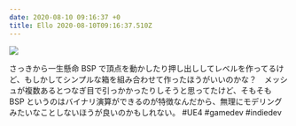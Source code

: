 ```yaml
---
date: 2020-08-10 09:16:37 +0
title: Ello 2020-08-10T09:16:37.510Z
---
```

![](https://assets3.ello.co/uploads/asset/attachment/11725172/ello-optimized-9782d7a6.jpg)

さっきから一生懸命 BSP で頂点を動かしたり押し出ししてレベルを作ってるけど、もしかしてシンプルな箱を組み合わせて作ったほうがいいのかな？　メッシュが複数あるとつなぎ目で引っかかったりしそうと思ってたけど、そもそも BSP というのはバイナリ演算ができるのが特徴なんだから、無理にモデリングみたいなことしないほうが良いのかもしれない。
#UE4 #gamedev #indiedev


